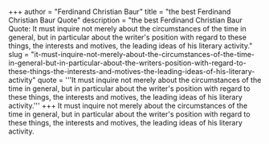 +++
author = "Ferdinand Christian Baur"
title = "the best Ferdinand Christian Baur Quote"
description = "the best Ferdinand Christian Baur Quote: It must inquire not merely about the circumstances of the time in general, but in particular about the writer's position with regard to these things, the interests and motives, the leading ideas of his literary activity."
slug = "it-must-inquire-not-merely-about-the-circumstances-of-the-time-in-general-but-in-particular-about-the-writers-position-with-regard-to-these-things-the-interests-and-motives-the-leading-ideas-of-his-literary-activity"
quote = '''It must inquire not merely about the circumstances of the time in general, but in particular about the writer's position with regard to these things, the interests and motives, the leading ideas of his literary activity.'''
+++
It must inquire not merely about the circumstances of the time in general, but in particular about the writer's position with regard to these things, the interests and motives, the leading ideas of his literary activity.
